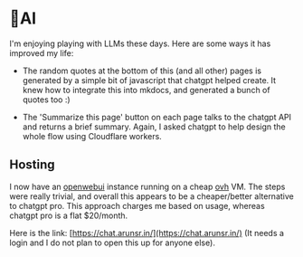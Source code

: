 # 🧠AI

I'm enjoying playing with LLMs these days. Here are some ways it has improved
my life:

- The random quotes at the bottom of this (and all other) pages is
  generated by a simple bit of javascript that chatgpt helped
  create. It knew how to integrate this into mkdocs, and generated a
  bunch of quotes too :)

- The 'Summarize this page' button on each page talks to the chatgpt
  API and returns a brief summary. Again, I asked chatgpt to help
  design the whole flow using Cloudflare workers.


## Hosting

I now have an [openwebui](https://openwebui.com/) instance running on a cheap
[ovh](https://ovhcloud.com/) VM. The steps were really trivial, and overall
this appears to be a cheaper/better alternative to chatgpt pro. This approach
charges me based on usage, whereas chatgpt pro is a flat $20/month.

Here is the link: [https://chat.arunsr.in/](https://chat.arunsr.in/) (It needs a
login and I do not plan to open this up for anyone else).

